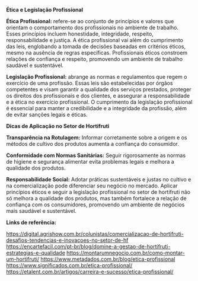 **Ética e Legislação Profissional**

**Ética Profissional:** refere-se ao conjunto de princípios e valores que orientam o comportamento dos profissionais no ambiente de trabalho. Esses princípios incluem honestidade, integridade, respeito, responsabilidade e justiça. A ética profissional vai além do cumprimento das leis, englobando a tomada de decisões baseadas em critérios éticos, mesmo na ausência de regras específicas. Profissionais éticos constroem relações de confiança e respeito, promovendo um ambiente de trabalho saudável e sustentável.

**Legislação Profissional:** abrange as normas e regulamentos que regem o exercício de uma profissão. Essas leis são estabelecidas por órgãos competentes e visam garantir a qualidade dos serviços prestados, proteger os direitos dos profissionais e dos clientes, e assegurar a responsabilidade e a ética no exercício profissional. O cumprimento da legislação profissional é essencial para manter a credibilidade e a integridade da profissão, além de evitar sanções legais e éticas.

**Dicas de Aplicação no Setor de Hortifruti**

**Transparência na Rotulagem:** Informar corretamente sobre a origem e os métodos de cultivo dos produtos aumenta a confiança do consumidor.

**Conformidade com Normas Sanitárias:** Seguir rigorosamente as normas de higiene e segurança alimentar evita problemas legais e melhora a qualidade dos produtos.

**Responsabilidade Social:** Adotar práticas sustentáveis e justas no cultivo e na comercialização pode diferenciar seu negócio no mercado.
Aplicar princípios éticos e seguir a legislação profissional no setor de hortifruti não só melhora a qualidade dos produtos, mas também fortalece a relação de confiança com os consumidores, promovendo um ambiente de negócios mais saudável e sustentável.

**Links de referência:**

https://digital.agrishow.com.br/colunistas/comercializacao-de-hortifruti-desafios-tendencias-e-inovacoes-no-setor-de-hf
https://encartefacil.com/pt-br/blog/domine-a-gestao-de-hortifruti-estrategias-e-qualidade
https://montarumnegocio.com.br/como-montar-um-hortifruti/
https://www.metadados.com.br/blog/etica-profissional
https://www.significados.com.br/etica-profissional/
https://etalent.com.br/artigos/carreira-e-sucesso/etica-profissional/
